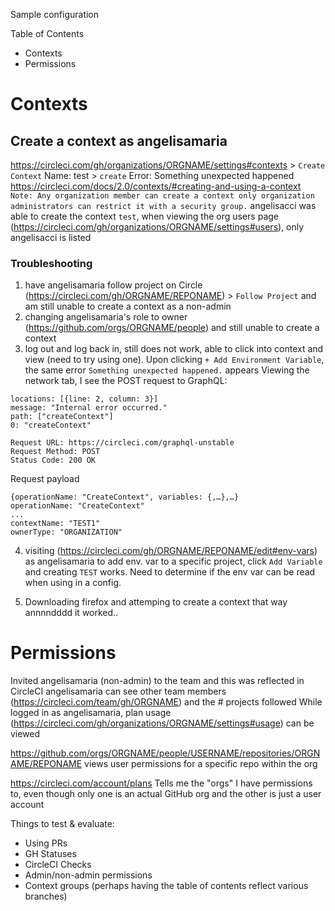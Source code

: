 Sample configuration

Table of Contents
- Contexts
- Permissions

# Contexts
## Create a context as angelisamaria
https://circleci.com/gh/organizations/ORGNAME/settings#contexts > `Create Context`
Name: test > `create`
Error: Something unexpected happened
https://circleci.com/docs/2.0/contexts/#creating-and-using-a-context
`Note: Any organization member can create a context only organization administrators can restrict it with a security group.`
angelisacci was able to create the context `test`, when viewing the org users page (https://circleci.com/gh/organizations/ORGNAME/settings#users), only angelisacci is listed

### Troubleshooting
1. have angelisamaria follow project on Circle (https://circleci.com/gh/ORGNAME/REPONAME) > `Follow Project` and am still unable to create a context as a non-admin
2.  changing angelisamaria's role to owner (https://github.com/orgs/ORGNAME/people) and still unable to create a context
3. log out and log back in, still does not work, able to click into context and view (need to try using one). Upon clicking `+ Add Environment Variable`, the same error `Something unexpected happened.` appears
Viewing the network tab, I see the POST request to GraphQL:
```
locations: [{line: 2, column: 3}]
message: "Internal error occurred."
path: ["createContext"]
0: "createContext"
```
```
Request URL: https://circleci.com/graphql-unstable
Request Method: POST
Status Code: 200 OK
```
Request payload
```
{operationName: "CreateContext", variables: {,…},…}
operationName: "CreateContext"
...
contextName: "TEST1"
ownerType: "ORGANIZATION"
```
4. visiting (https://circleci.com/gh/ORGNAME/REPONAME/edit#env-vars) as angelisamaria to add env. var to a specific project, click `Add Variable` and creating `TEST` works. Need to determine if the env var can be read when using in a config.

5. Downloading firefox and attemping to create a context that way annnndddd it worked..

# Permissions
Invited angelisamaria (non-admin) to the team and this was reflected in CircleCI
angelisamaria can see other team members (https://circleci.com/team/gh/ORGNAME) and the # projects followed
While logged in as angelisamaria, plan usage (https://circleci.com/gh/organizations/ORGNAME/settings#usage) can be viewed

https://github.com/orgs/ORGNAME/people/USERNAME/repositories/ORGNAME/REPONAME views user permissions for a specific repo within the org

https://circleci.com/account/plans
Tells me the "orgs" I have permissions to, even though only one is an actual GitHub org and the other is just a user account


Things to test & evaluate:
- Using PRs
- GH Statuses
- CircleCI Checks
- Admin/non-admin permissions
- Context groups
(perhaps having the table of contents reflect various branches)
